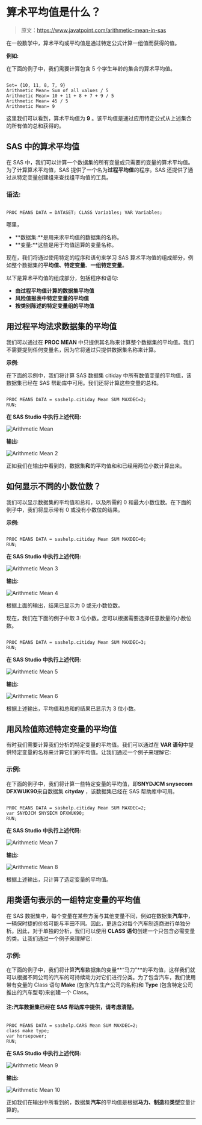 # 算术平均值是什么？

> 原文：<https://www.javatpoint.com/arithmetic-mean-in-sas>

在一般数学中，算术平均或平均值是通过特定公式计算一组值而获得的值。

**例如:**

在下面的例子中，我们需要计算包含 5 个学生年龄的集合的算术平均值。

```

Set= {10, 11, 8, 7, 9} 
Arithmetic Mean= Sum of all values / 5 
Arithmetic Mean= 10 + 11 + 8 + 7 + 9 / 5 
Arithmetic Mean= 45 / 5 
Arithmetic Mean= 9 

```

这里我们可以看到，算术平均值为 **9** 。该平均值是通过应用特定公式从上述集合的所有值的总和获得的。

## SAS 中的算术平均值

在 SAS 中，我们可以计算一个数据集的所有变量或只需要的变量的算术平均值。为了计算算术平均值，SAS 提供了一个名为**过程平均值**的程序。SAS 还提供了通过从特定变量创建组来查找组平均值的工具。

### 语法:

```

PROC MEANS DATA = DATASET; CLASS Variables; VAR Variables; 

```

哪里，

*   **数据集:**是用来求平均值的数据集的名称。
*   **变量:**这些是用于均值运算的变量名称。

现在，我们将通过使用特定的程序和语句来学习 SAS 算术平均值的组成部分，例如整个数据集的**平均值、特定变量**、**一组特定变量**。

以下是算术平均值的组成部分，包括程序和语句:

*   **由过程平均值计算的数据集平均值**
*   **风险值报表中特定变量的平均值**
*   **按类别陈述的特定变量组的平均值**

## 用过程平均法求数据集的平均值

我们可以通过在 **PROC MEAN** 中只提供其名称来计算整个数据集的平均值。我们不需要提到任何变量名，因为它将通过只提供数据集名称来计算。

**示例:**

在下面的示例中，我们将计算 SAS 数据集 citiday 中所有数值变量的平均值，该数据集已经在 SAS 帮助库中可用。我们还将计算这些变量的总和。

```

PROC MEANS DATA = sashelp.citiday Mean SUM MAXDEC=2; 
RUN; 

```

**在 SAS Studio 中执行上述代码:**

![Arithmetic Mean](img/a8b3ca80d8308638f962d6514d483018.png)

**输出:**

![Arithmetic Mean 2](img/8e043f9fb3365dfb42bbd51477f6f3aa.png)

正如我们在输出中看到的，数据集**和**的平均值和和已经用两位小数计算出来。

## 如何显示不同的小数位数？

我们可以显示数据集的平均值和总和，以及所需的 0 和最大小数位数。在下面的例子中，我们将显示带有 0 或没有小数位的结果。

**示例:**

```

PROC MEANS DATA = sashelp.citiday Mean SUM MAXDEC=0; 
RUN; 

```

**在 SAS Studio 中执行上述代码:**

![Arithmetic Mean 3](img/c3e7850f93e4dbdc9fc699163c94f04c.png)

**输出:**

![Arithmetic Mean 4](img/3b2d849da2041a8b8bcd5a8c8a0b34b3.png)

根据上面的输出，结果已显示为 0 或无小数位数。

现在，我们在下面的例子中取 3 位小数。您可以根据需要选择任意数量的小数位数。

```

PROC MEANS DATA = sashelp.citiday Mean SUM MAXDEC=3; 
RUN; 

```

**在 SAS Studio 中执行上述代码:**

![Arithmetic Mean 5](img/d9499e49d8c2ce1f918aaddf5f7ae0bf.png)

**输出:**

![Arithmetic Mean 6](img/8ed521f4c813ff0335427a9c693087ad.png)

根据上述输出，平均值和总和的结果已显示为 3 位小数。

## 用风险值陈述特定变量的平均值

有时我们需要计算我们分析的特定变量的平均值。我们可以通过在 **VAR 语句**中提供特定变量的名称来计算它们的平均值。让我们通过一个例子来理解它:

### 示例:

在下面的例子中，我们将计算一些特定变量的平均值，即**SNYDJCM snysecom DFXWUK90**来自数据集 **cityday** ，该数据集已经在 SAS 帮助库中可用。

```

PROC MEANS DATA = sashelp.citiday Mean SUM MAXDEC=2; 
var SNYDJCM SNYSECM DFXWUK90; 
RUN; 

```

**在 SAS Studio 中执行上述代码:**

![Arithmetic Mean 7](img/597f7b232a2f7db57412a936095164fb.png)

**输出:**

![Arithmetic Mean 8](img/2435880dcc79b1bc9b66eb1d744bd19f.png)

根据上述输出，只计算了选定变量的平均值。

## 用类语句表示的一组特定变量的平均值

在 SAS 数据集中，每个变量在某些方面与其他变量不同，例如在数据集**汽车**中，一辆保时捷的价格可能与丰田不同。因此，更适合对每个汽车制造商进行单独分析。因此，对于单独的分析，我们可以使用 **CLASS 语句**创建一个只包含必需变量的类。让我们通过一个例子来理解它:

### 示例:

在下面的例子中，我们将计算**汽车**数据集的变量**“马力”**的平均值，这样我们就可以根据不同公司的汽车的可持续动力对它们进行分类。为了包含汽车，我们使用带有变量的 Class 语句 **Make** (包含汽车生产公司的名称)和 **Type** (包含特定公司推出的汽车型号)来创建一个 Class。

#### 注:汽车数据集已经在 SAS 帮助库中提供，请考虑清楚。

```

PROC MEANS DATA = sashelp.CARS Mean SUM MAXDEC=2; 
class make type; 
var horsepower; 
RUN; 

```

**在 SAS Studio 中执行上述代码:**

![Arithmetic Mean 9](img/2e4cc4d1c16c2d6faeb76802391357f6.png)

**输出:**

![Arithmetic Mean 10](img/2a07de09440cac0088e41094d5ea3245.png)

正如我们在输出中所看到的，数据集**汽车**的平均值是根据**马力、制造**和**类型**变量计算的。

* * *